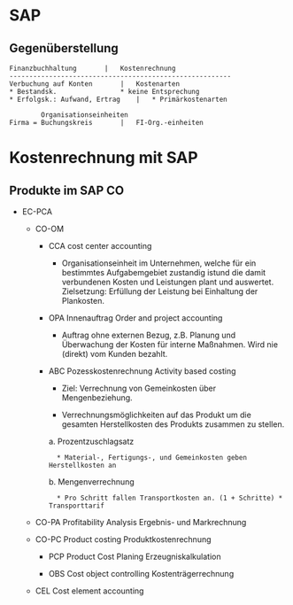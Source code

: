 # SAP

## Gegenüberstellung

	Finanzbuchhaltung		|	Kostenrechnung
	--------------------------------------------------------
	Verbuchung auf Konten		|	Kostenarten
	* Bestandsk.				* keine Entsprechung
	* Erfolgsk.: Aufwand, Ertrag	|	* Primärkostenarten

			Organisationseinheiten
	Firma = Buchungskreis		|	FI-Org.-einheiten

# Kostenrechnung mit SAP

## Produkte im SAP CO

* EC-PCA 

	* CO-OM

		* CCA cost center accounting
	
			* Organisationseinheit im Unternehmen, welche für ein bestimmtes Aufgabemgebiet zustandig istund die damit verbundenen Kosten und Leistungen plant und auswertet. Zielsetzung: Erfüllung der Leistung bei Einhaltung der Plankosten.

		* OPA Innenauftrag Order and project accounting

			* Auftrag ohne externen Bezug, z.B. Planung und Überwachung der Kosten für interne Maßnahmen. Wird nie (direkt) vom Kunden bezahlt.

		* ABC Pozesskostenrechnung Activity based costing 
	
			* Ziel: Verrechnung von Gemeinkosten über Mengenbeziehung.

			* Verrechnungsmöglichkeiten auf das Produkt um die gesamten Herstellkosten des Produkts zusammen zu stellen.

			a. Prozentzuschlagsatz

				* Material-, Fertigungs-, und Gemeinkosten geben Herstellkosten an

			b. Mengenverrechnung

				* Pro Schritt fallen Transportkosten an. (1 + Schritte) * Transporttarif

	* CO-PA Profitability Analysis Ergebnis- und Markrechnung

	* CO-PC	Product costing Produktkostenrechnung

		* PCP Product Cost Planing Erzeugniskalkulation

		* OBS Cost object controlling Kostenträgerrechnung

	* CEL Cost element accounting


	